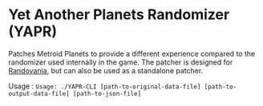# Yet Another Planets Randomizer (YAPR)

Patches Metroid Planets to provide a different experience compared to the randomizer used internally in the game. The patcher is designed for [Randovania](https://github.com/randovania/randovania), but can also be used as a standalone patcher.

Usage :
`Usage: ./YAPR-CLI [path-to-original-data-file] [path-to-output-data-file] [path-to-json-file]`

